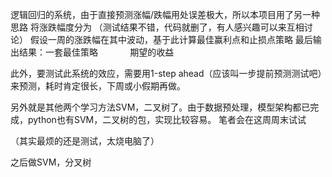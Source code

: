 逻辑回归的系统，由于直接预测涨幅/跌幅用处误差极大，所以本项目用了另一种思路
将涨跌幅度分为 （测试结果不错，代码就删了，有人感兴趣可以来互相讨论）
假设一周的涨跌幅在其中波动，基于此计算最佳赢利点和止损点策略
最后输出结果：一套最佳策略
             期望的收益

此外，要测试此系统的效应，需要用1-step ahead（应该叫一步提前预测测试吧）来预测，耗时肯定很长，下周或小假期再做。

另外就是其他两个学习方法SVM，二叉树了。由于数据预处理，模型架构都已完成，python也有SVM，二叉树的包，实现比较容易。
笔者会在这周周末试试

（其实最烦的还是测试，太烧电脑了）

之后做SVM，分叉树
